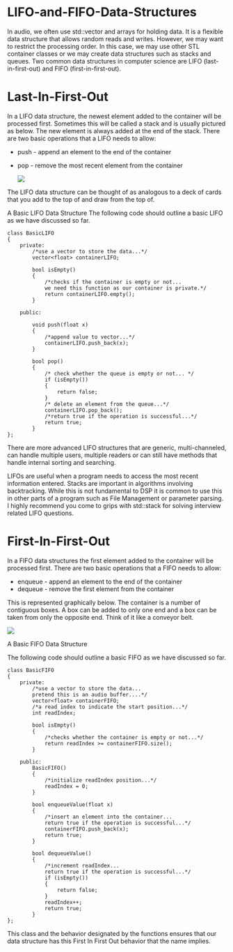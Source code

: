 # LIFO-and-FIFO-Data-Structures
In audio, we often use std::vector and arrays for holding data. It is a flexible data structure that allows random reads and writes. However, we may want to restrict the processing order. In this case, we may use other STL container classes or we may create data structures such as stacks and queues.  Two common data structures in computer science are LIFO (last-in-first-out) and FIFO (first-in-first-out).

# Last-In-First-Out

In a LIFO data structure, the newest element added to the container will be processed first. Sometimes this will be called a stack and is usually pictured as below. The new element is always added at the end of the stack. There are two basic operations that a LIFO needs to allow:

- push - append an element to the end of the container

- pop - remove the most recent element from the container

  <img src= "https://i.stack.imgur.com/fUtR1.png">
  
 The LIFO data structure can be thought of as analogous to a deck of cards that you add to the top of and draw from the top of.

A Basic LIFO Data Structure
The following code should outline a basic LIFO as we have discussed so far.

````
class BasicLIFO
{
    private:
        /*use a vector to store the data...*/
        vector<float> containerLIFO;

        bool isEmpty()
        {
            /*checks if the container is empty or not...
            we need this function as our container is private.*/
            return containerLIFO.empty();
        }
    
    public:
    
        void push(float x)
        {
            /*append value to vector...*/
            containerLIFO.push_back(x);
        }
    
        bool pop()
        {
            /* check whether the queue is empty or not... */
            if (isEmpty())
            {
                return false;
            }
            /* delete an element from the queue...*/
            containerLIFO.pop_back();
            /*return true if the operation is successful...*/
            return true;
        }
};
````

There are more advanced LIFO structures that are generic, multi-channeled, can handle multiple users, multiple readers or can still have methods that handle internal sorting and searching.

LIFOs are useful when a program needs to access the most recent information entered. Stacks are important in algorithms involving backtracking. While this is not fundamental to DSP it is common to use this in other parts of a program such as File Management or parameter parsing. I highly recommend you come to grips with std::stack for solving interview related LIFO questions.

# First-In-First-Out
In a FIFO data structures the first element added to the container will be processed first. There are two basic operations that a FIFO needs to allow:

- enqueue - append an element to the end of the container
- dequeue - remove the first element from the container

This is represented graphically below. The container is a number of contiguous boxes. A box can be added to only one end and a box can be taken from only the opposite end. Think of it like a conveyor belt.

<img src ="https://i.stack.imgur.com/CqutZ.png">

A Basic FIFO Data Structure

The following code should outline a basic FIFO as we have discussed so far.

````
class BasicFIFO
{
    private:
        /*use a vector to store the data...
        pretend this is an audio buffer....*/
        vector<float> containerFIFO;       
        /*a read index to indicate the start position...*/
        int readIndex;

        bool isEmpty()
        {
            /*checks whether the container is empty or not...*/
            return readIndex >= containerFIFO.size();
        }

    public:
        BasicFIFO()
        {
            /*initialize readIndex position...*/
            readIndex = 0;
        }
    
        bool enqueueValue(float x)
        {
            /*insert an element into the container...
            return true if the operation is successful...*/
            containerFIFO.push_back(x);
            return true;
        }
    
        bool dequeueValue()
        {
            /*increment readIndex...
            return true if the operation is successful...*/
            if (isEmpty())
            {
                return false;
            }
            readIndex++;
            return true;
        }
};

````

This class and the behavior designated by the functions ensures that our data structure has this First In First Out behavior that the name implies. 
